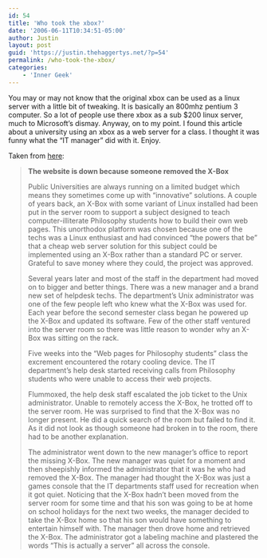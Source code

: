 ```yaml
---
id: 54
title: 'Who took the xbox?'
date: '2006-06-11T10:34:51-05:00'
author: Justin
layout: post
guid: 'https://justin.thehaggertys.net/?p=54'
permalink: /who-took-the-xbox/
categories:
    - 'Inner Geek'
---
```


You may or may not know that the original xbox can be used as a linux server with a little bit of tweaking. It is basically an 800mhz pentium 3 computer. So a lot of people use there xbox as a sub $200 linux server, much to Microsoft’s dismay. Anyway, on to my point. I found this article about a university using an xbox as a web server for a class. I thought it was funny what the “IT manager” did with it. Enjoy.

Taken from [here](http://www.windowsitpro.com/Article/ArticleID/50428/The_website_is_down_because_someone_removed_the_XBox.html):

> **The website is down because someone removed the X-Box**
> 
> Public Universities are always running on a limited budget which means they sometimes come up with “innovative” solutions. A couple of years back, an X-Box with some variant of Linux installed had been put in the server room to support a subject designed to teach computer-illiterate Philosophy students how to build their own web pages. This unorthodox platform was chosen because one of the techs was a Linux enthusiast and had convinced “the powers that be” that a cheap web server solution for this subject could be implemented using an X-Box rather than a standard PC or server. Grateful to save money where they could, the project was approved.
> 
> Several years later and most of the staff in the department had moved on to bigger and better things. There was a new manager and a brand new set of helpdesk techs. The department’s Unix administrator was one of the few people left who knew what the X-Box was used for. Each year before the second semester class began he powered up the X-Box and updated its software. Few of the other staff ventured into the server room so there was little reason to wonder why an X-Box was sitting on the rack.
> 
> Five weeks into the “Web pages for Philosophy students” class the excrement encountered the rotary cooling device. The IT department’s help desk started receiving calls from Philosophy students who were unable to access their web projects.
> 
> Flummoxed, the help desk staff escalated the job ticket to the Unix administrator. Unable to remotely access the X-Box, he trotted off to the server room. He was surprised to find that the X-Box was no longer present. He did a quick search of the room but failed to find it. As it did not look as though someone had broken in to the room, there had to be another explanation.
> 
> The administrator went down to the new manager’s office to report the missing X-Box. The new manager was quiet for a moment and then sheepishly informed the administrator that it was he who had removed the X-Box. The manager had thought the X-Box was just a games console that the IT departments staff used for recreation when it got quiet. Noticing that the X-Box hadn’t been moved from the server room for some time and that his son was going to be at home on school holidays for the next two weeks, the manager decided to take the X-Box home so that his son would have something to entertain himself with. The manager then drove home and retrieved the X-Box. The administrator got a labeling machine and plastered the words “This is actually a server” all across the console.